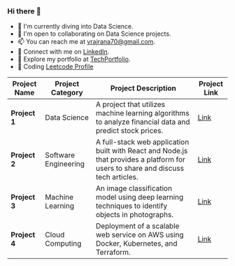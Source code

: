 ### Hi there 👋

<!--
**vrcoder70/vrcoder70** is a ✨ _special_ ✨ repository because its `README.md` (this file) appears on your GitHub profile.

Here are some ideas to get you started:

- 🔭 I’m currently working on ...
- 🌱 I’m currently learning ...
- 👯 I’m looking to collaborate on ...
- 🤔 I’m looking for help with ...
- 💬 Ask me about ...
- 📫 How to reach me: ...
- 😄 Pronouns: ...
- ⚡ Fun fact: ...
-->
- 🌱 I'm currently diving into Data Science.
- 👯 I'm open to collaborating on Data Science projects.
- 📫 You can reach me at vrajrana70@gmail.com.
- 💼 Connect with me on [LinkedIn](https://www.linkedin.com/in/vrcoder70/).
- 🔗 Explore my portfolio at [TechPortfolio](https://vrcoder70.github.io/).
- 🧩 Coding [Leetcode Profile](https://leetcode.com/u/vrana7/)


| Project Name | Project Category | Project Description | Project Link |
|--------------|------------------|---------------------|--------------|
| **Project 1** | Data Science     | A project that utilizes machine learning algorithms to analyze financial data and predict stock prices. | [Link](https://github.com/yourusername/project1) |
| **Project 2** | Software Engineering | A full-stack web application built with React and Node.js that provides a platform for users to share and discuss tech articles. | [Link](https://github.com/yourusername/project2) |
| **Project 3** | Machine Learning | An image classification model using deep learning techniques to identify objects in photographs. | [Link](https://github.com/yourusername/project3) |
| **Project 4** | Cloud Computing  | Deployment of a scalable web service on AWS using Docker, Kubernetes, and Terraform. | [Link](https://github.com/yourusername/project4) |




 
